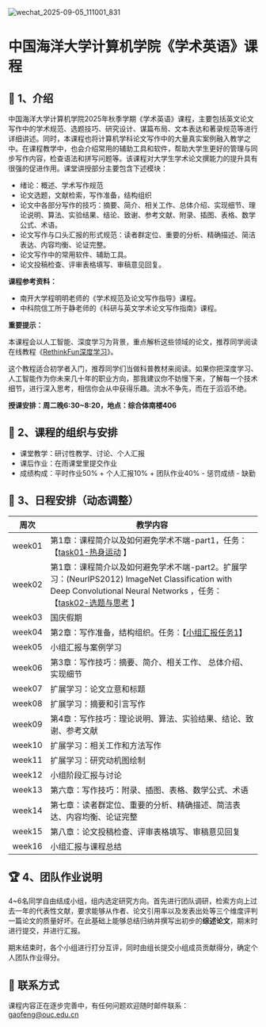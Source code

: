 ![wechat_2025-09-05_111001_831](https://gaopursuit.oss-cn-beijing.aliyuncs.com/img/2025/wechat_2025-09-05_111001_831.jpg)

# 中国海洋大学计算机学院《学术英语》课程

## 🎉 1、介绍

中国海洋大学计算机学院2025年秋季学期《学术英语》课程，主要包括英文论文写作中的学术规范、选题技巧、研究设计、谋篇布局、文本表达和著录规范等进行详细讲述。同时，本课程也将计算机学科论文写作中的大量真实案例融入教学之中。在课程教学中，也会介绍常用的辅助工具和软件，帮助大学生更好的管理与同步写作内容，检查语法和拼写问题等。该课程对大学生学术论文撰能力的提升具有很强的促进作用。课堂讲授部分主要包含下述模块：

- 绪论：概述、学术写作规范
- 论文选题，文献检索，写作准备，结构组织
- 论文中各部分写作的技巧：摘要、简介、相关工作、总体介绍、实现细节、理论说明、算法、实验结果、结论、致谢、参考文献、附录、插图、表格、数学公式、术语。
- 论文写作与口头汇报的形式规范：读者群定位、重要的分析、精确描述、简洁表达、内容均衡、论证完整。
- 论文写作中的常用软件、辅助工具。
- 论文投稿检查、评审表格填写、审稿意见回复。

**课程参考资料：**
- 南开大学程明明老师的《学术规范及论文写作指导》课程。
- 中科院信工所于静老师的《科研与英文学术论文写作指南》课程。

**重要提示：**

本课程会以人工智能、深度学习为背景，重点解析这些领域的论文，推荐同学阅读在线教程《[RethinkFun深度学习](https://www.rethink.fun/)》。

这个教程适合初学者入门，推荐同学们当做科普教材来阅读。如果你把深度学习、人工智能作为你未来几十年的职业方向，那我建议你不妨慢下来，了解每一个技术细节，进行深入思考，相信你会从中获得乐趣。流水不争先，而在于滔滔不绝。


**授课安排：周二晚6:30~8:20，地点：综合体南楼406**

## 🚀 2、课程的组织与安排

- 课堂教学：研讨性教学、讨论、个人汇报
- 课后作业：在雨课堂里提交作业
- 成绩构成：平时作业50% + 个人汇报10% + 团队作业40% - 惩罚成绩 - 缺勤

## 🎯 3、日程安排（动态调整）

| 周次   | 教学内容                                                     |
| ------ | ------------------------------------------------------------ |
| week01 | 第1章：课程简介以及如何避免学术不端-part1，任务：【[task01-热身运动](https://oucai.club/classes/ae/task01)  】 |
| week02 | 第1章：课程简介以及如何避免学术不端-part2。扩展学习：(NeurIPS2012) ImageNet Classification with Deep Convolutional Neural Networks ，任务：【[task02-选题与思考](https://oucai.club/classes/ae/task02)  】 |
| week03 | 国庆假期                                                     |
| week04 | 第2章：写作准备，结构组织。任务：【[小组汇报任务1](https://oucai.club/classes/ae/grouptask01)】 |
| week05 | 小组汇报与案例学习                                           |
| week06 | 第3章：写作技巧：摘要、简介、相关工作、 总体介绍、实现细节   |
| week07 | 扩展学习：论文立意和标题                                     |
| week08 | 扩展学习：摘要和引言写作                                     |
| week09 | 第4章：写作技巧：理论说明、算法、实验结果、结论、致谢、参考文献 |
| week10 | 扩展学习：相关工作和方法写作                                 |
| week11 | 扩展学习：研究动机图绘制                                     |
| week12 | 小组阶段汇报与讨论                                           |
| week13 | 第六章：写作技巧：附录、插图、表格、数学公式、术语           |
| week14 | 第七章：读者群定位、重要的分析、精确描述、简洁表达、内容均衡、论证完整 |
| week15 | 第八章：论文投稿检查、评审表格填写、审稿意见回复             |
| week16 | 小组汇报与课程总结                                           |



## 🏆 4、团队作业说明

4~6名同学自由结成小组，组内选定研究方向。首先进行团队调研，检索方向上过去一年的代表性文献，要求能够从作者、论文引用率以及发表出处等三个维度评判一篇论文的质量好坏。在此基础上能够总结归纳并撰写出初步的**综述论文**，期末时进行提交，并进行汇报。

期末结束时，各个小组进行打分互评，同时由组长提交小组成员贡献得分，确定个人团队作业得分。

## 📧 联系方式

课程内容正在逐步完善中，有任何问题欢迎随时邮件联系：gaofeng@ouc.edu.cn


